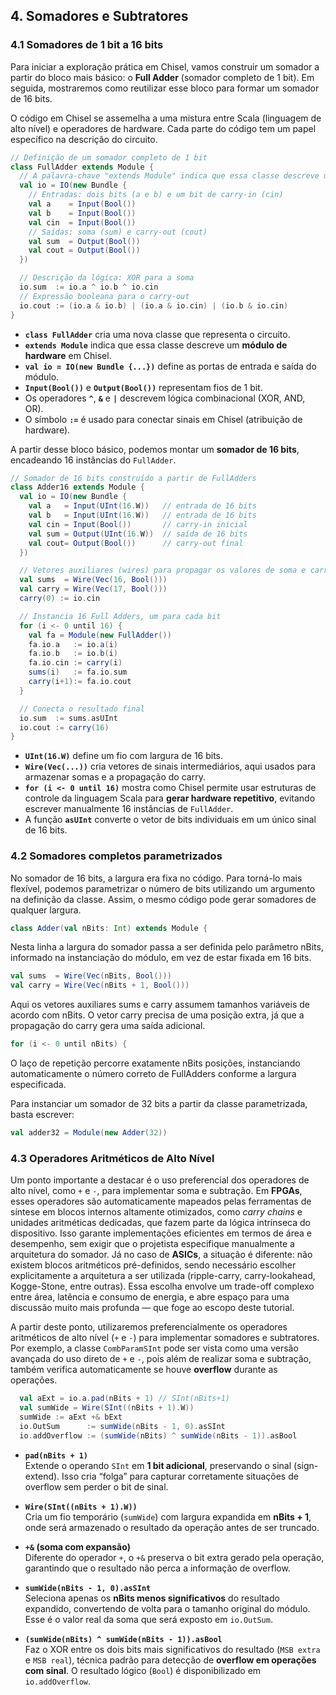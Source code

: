 ## 4. Somadores e Subtratores

### 4.1 Somadores de 1 bit a 16 bits

Para iniciar a exploração prática em Chisel, vamos construir um somador a partir do bloco mais básico: o **Full Adder** (somador completo de 1 bit). Em seguida, mostraremos como reutilizar esse bloco para formar um somador de 16 bits.

O código em Chisel se assemelha a uma mistura entre Scala (linguagem de alto nível) e operadores de hardware. Cada parte do código tem um papel específico na descrição do circuito.

```scala
// Definição de um somador completo de 1 bit
class FullAdder extends Module {
  // A palavra-chave "extends Module" indica que essa classe descreve um módulo de hardware
  val io = IO(new Bundle {
    // Entradas: dois bits (a e b) e um bit de carry-in (cin)
    val a    = Input(Bool())
    val b    = Input(Bool())
    val cin  = Input(Bool())
    // Saídas: soma (sum) e carry-out (cout)
    val sum  = Output(Bool())
    val cout = Output(Bool())
  })

  // Descrição da lógica: XOR para a soma
  io.sum  := io.a ^ io.b ^ io.cin
  // Expressão booleana para o carry-out
  io.cout := (io.a & io.b) | (io.a & io.cin) | (io.b & io.cin)
}
```

- **`class FullAdder`** cria uma nova classe que representa o circuito.  
- **`extends Module`** indica que essa classe descreve um **módulo de hardware** em Chisel.  
- **`val io = IO(new Bundle {...})`** define as portas de entrada e saída do módulo.  
- **`Input(Bool())`** e **`Output(Bool())`** representam fios de 1 bit.  
- Os operadores **`^`**, **`&`** e **`|`** descrevem lógica combinacional (XOR, AND, OR).  
- O símbolo **`:=`** é usado para conectar sinais em Chisel (atribuição de hardware).  

A partir desse bloco básico, podemos montar um **somador de 16 bits**, encadeando 16 instâncias do `FullAdder`.


```scala
// Somador de 16 bits construído a partir de FullAdders
class Adder16 extends Module {
  val io = IO(new Bundle {
    val a   = Input(UInt(16.W))   // entrada de 16 bits
    val b   = Input(UInt(16.W))   // entrada de 16 bits
    val cin = Input(Bool())       // carry-in inicial
    val sum = Output(UInt(16.W))  // saída de 16 bits
    val cout= Output(Bool())      // carry-out final
  })

  // Vetores auxiliares (wires) para propagar os valores de soma e carry
  val sums  = Wire(Vec(16, Bool()))
  val carry = Wire(Vec(17, Bool()))
  carry(0) := io.cin

  // Instancia 16 Full Adders, um para cada bit
  for (i <- 0 until 16) {
    val fa = Module(new FullAdder())
    fa.io.a   := io.a(i)
    fa.io.b   := io.b(i)
    fa.io.cin := carry(i)
    sums(i)   := fa.io.sum
    carry(i+1):= fa.io.cout
  }

  // Conecta o resultado final
  io.sum  := sums.asUInt
  io.cout := carry(16)
}
```

- **`UInt(16.W)`** define um fio com largura de 16 bits.  
- **`Wire(Vec(...))`** cria vetores de sinais intermediários, aqui usados para armazenar somas e a propagação do carry.  
- **`for (i <- 0 until 16)`** mostra como Chisel permite usar estruturas de controle da linguagem Scala para **gerar hardware repetitivo**, evitando escrever manualmente 16 instâncias de `FullAdder`.  
- A função **`asUInt`** converte o vetor de bits individuais em um único sinal de 16 bits.  

### 4.2 Somadores completos parametrizados

No somador de 16 bits, a largura era fixa no código. Para torná-lo mais flexível, podemos parametrizar o número de bits utilizando um argumento na definição da classe. Assim, o mesmo código pode gerar somadores de qualquer largura.

```scala
class Adder(val nBits: Int) extends Module {
```

Nesta linha a largura do somador passa a ser definida pelo parâmetro nBits, informado na instanciação do módulo, em vez de estar fixada em 16 bits.

```scala
val sums  = Wire(Vec(nBits, Bool()))
val carry = Wire(Vec(nBits + 1, Bool()))
```

Aqui os vetores auxiliares sums e carry assumem tamanhos variáveis de acordo com nBits. O vetor carry precisa de uma posição extra, já que a propagação do carry gera uma saída adicional.

```scala
for (i <- 0 until nBits) {
```

O laço de repetição percorre exatamente nBits posições, instanciando automaticamente o número correto de FullAdders conforme a largura especificada.


Para instanciar um somador de 32 bits a partir da classe parametrizada, basta escrever:

```scala
val adder32 = Module(new Adder(32))
```

### 4.3 Operadores Aritméticos de Alto Nível

Um ponto importante a destacar é o uso preferencial dos operadores de alto nível, como `+` e `-`, para implementar soma e subtração. Em **FPGAs**, esses operadores são automaticamente mapeados pelas ferramentas de síntese em blocos internos altamente otimizados, como *carry chains* e unidades aritméticas dedicadas, que fazem parte da lógica intrínseca do dispositivo. Isso garante implementações eficientes em termos de área e desempenho, sem exigir que o projetista especifique manualmente a arquitetura do somador. Já no caso de **ASICs**, a situação é diferente: não existem blocos aritméticos pré-definidos, sendo necessário escolher explicitamente a arquitetura a ser utilizada (ripple-carry, carry-lookahead, Kogge-Stone, entre outras). Essa escolha envolve um trade-off complexo entre área, latência e consumo de energia, e abre espaço para uma discussão muito mais profunda — que foge ao escopo deste tutorial.

A partir deste ponto, utilizaremos preferencialmente os operadores aritméticos de alto nível (`+` e `-`) para implementar somadores e subtratores. Por exemplo, a classe `CombParamSInt` pode ser vista como uma versão avançada do uso direto de `+` e `-`, pois além de realizar soma e subtração, também verifica automaticamente se houve **overflow** durante as operações.
 
```scala
  val aExt = io.a.pad(nBits + 1) // SInt(nBits+1)
  val sumWide = Wire(SInt((nBits + 1).W))
  sumWide := aExt +& bExt
  io.OutSum      := sumWide(nBits - 1, 0).asSInt
  io.addOverflow := (sumWide(nBits) ^ sumWide(nBits - 1)).asBool
```

- **`pad(nBits + 1)`**  
  Extende o operando `SInt` em **1 bit adicional**, preservando o sinal (sign-extend). Isso cria “folga” para capturar corretamente situações de overflow sem perder o bit de sinal.  

- **`Wire(SInt((nBits + 1).W))`**  
  Cria um fio temporário (`sumWide`) com largura expandida em **nBits + 1**, onde será armazenado o resultado da operação antes de ser truncado.  

- **`+&` (soma com expansão)**  
  Diferente do operador `+`, o `+&` preserva o bit extra gerado pela operação, garantindo que o resultado não perca a informação de overflow.  

- **`sumWide(nBits - 1, 0).asSInt`**  
  Seleciona apenas os **nBits menos significativos** do resultado expandido, convertendo de volta para o tamanho original do módulo. Esse é o valor real da soma que será exposto em `io.OutSum`.  

- **`(sumWide(nBits) ^ sumWide(nBits - 1)).asBool`**  
  Faz o XOR entre os dois bits mais significativos do resultado (`MSB extra` e `MSB real`), técnica padrão para detecção de **overflow em operações com sinal**. O resultado lógico (`Bool`) é disponibilizado em `io.addOverflow`.
